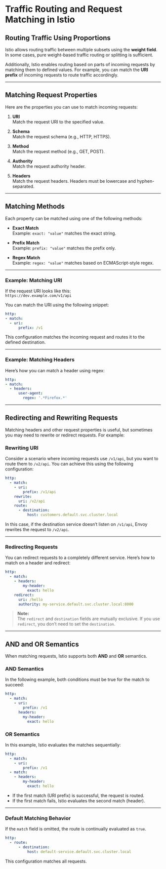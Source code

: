 # Traffic Routing and Request Matching in Istio

## Routing Traffic Using Proportions
Istio allows routing traffic between multiple subsets using the **weight field**. 
In some cases, pure weight-based traffic routing or splitting is sufficient.

Additionally, Istio enables routing based on parts of incoming requests by matching them to defined values. 
For example, you can match the **URI prefix** of incoming requests to route traffic accordingly.

---

## Matching Request Properties

Here are the properties you can use to match incoming requests:

1. **URI**  
   Match the request URI to the specified value.

2. **Schema**  
   Match the request schema (e.g., HTTP, HTTPS).

3. **Method**  
   Match the request method (e.g., GET, POST).

4. **Authority**  
   Match the request authority header.

5. **Headers**  
   Match the request headers. Headers must be lowercase and hyphen-separated.

---

## Matching Methods

Each property can be matched using one of the following methods:

- **Exact Match**  
  Example: `exact: "value"` matches the exact string.

- **Prefix Match**  
  Example: `prefix: "value"` matches the prefix only.

- **Regex Match**  
  Example: `regex: "value"` matches based on ECMAScript-style regex.

---

### Example: Matching URI
If the request URI looks like this:  
`https://dev.example.com/v1/api`

You can match the URI using the following snippet:
```yaml
http:
- match:
  - uri:
      prefix: /v1
```

This configuration matches the incoming request and routes it to the defined destination.

---

### Example: Matching Headers
Here’s how you can match a header using regex:
```yaml
http:
- match:
  - headers:
      user-agent:
        regex: '.*Firefox.*'
```

---

## Redirecting and Rewriting Requests

Matching headers and other request properties is useful, but sometimes you may need 
to rewrite or redirect requests. For example:

### Rewriting URI
Consider a scenario where incoming requests use `/v1/api`, but you want to 
route them to `/v2/api`. You can achieve this using the following configuration:
```yaml
http:
  - match:
    - uri:
        prefix: /v1/api
    rewrite:
      uri: /v2/api
    route:
      - destination:
          host: customers.default.svc.cluster.local
```

In this case, if the destination service doesn’t listen on `/v1/api`, 
Envoy rewrites the request to `/v2/api`.

---

### Redirecting Requests
You can redirect requests to a completely different service. 
Here’s how to match on a header and redirect:





```yaml
http:
  - match:
    - headers:
        my-header:
          exact: hello
    redirect:
      uri: /hello
      authority: my-service.default.svc.cluster.local:8000
```
> **Note:**  
> The `redirect` and `destination` fields are mutually exclusive.
> If you use `redirect`, you don’t need to set the `destination`.

---

## AND and OR Semantics

When matching requests, Istio supports both **AND** and **OR** semantics.

### AND Semantics
In the following example, both conditions must be true for the match to succeed:
```yaml
http:
  - match:
    - uri:
        prefix: /v1
      headers:
        my-header:
          exact: hello
```

### OR Semantics
In this example, Istio evaluates the matches sequentially:
```yaml
http:
  - match:
    - uri:
        prefix: /v1
  - match:
    - headers:
        my-header:
          exact: hello
```
- If the first match (URI prefix) is successful, the request is routed.
- If the first match fails, Istio evaluates the second match (header).

---

### Default Matching Behavior
If the `match` field is omitted, the route is continually evaluated as `true`.
```yaml
http:
  - route:
      - destination:
          host: default-service.default.svc.cluster.local
```

This configuration matches all requests.
